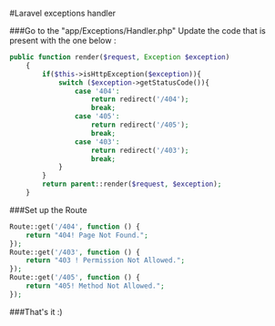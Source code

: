 #Laravel exceptions handler 

###Go to the "app/Exceptions/Handler.php"
Update the code that is present with the one below :
```php
public function render($request, Exception $exception)
    {
		if($this->isHttpException($exception)){
            switch ($exception->getStatusCode()){
                case '404':
                    return redirect('/404');
                    break;
                case '405':
                    return redirect('/405');
                    break;
                case '403':
                    return redirect('/403');
                    break;
            }
        }
        return parent::render($request, $exception);
    }
```

###Set up the Route 

```php
Route::get('/404', function () {
    return "404! Page Not Found.";
});
Route::get('/403', function () {
    return "403 ! Permission Not Allowed.";
});
Route::get('/405', function () {
    return "405! Method Not Allowed.";
});
```

###That's it :)